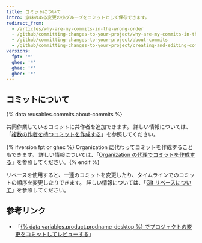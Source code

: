 ```yaml
---
title: コミットについて
intro: 意味のある変更の小グループをコミットとして保存できます。
redirect_from:
  - /articles/why-are-my-commits-in-the-wrong-order
  - /github/committing-changes-to-your-project/why-are-my-commits-in-the-wrong-order
  - /github/committing-changes-to-your-project/about-commits
  - /github/committing-changes-to-your-project/creating-and-editing-commits/about-commits
versions:
  fpt: '*'
  ghes: '*'
  ghae: '*'
  ghec: '*'
---
```


## コミットについて

{% data reusables.commits.about-commits %}

共同作業しているコミットに共作者を追加できます。 詳しい情報については、「[複数の作者を持つコミットを作成する](/pull-requests/committing-changes-to-your-project/creating-and-editing-commits/creating-a-commit-with-multiple-authors)」を参照してください。

{% ifversion fpt or ghec %}
Organization に代わってコミットを作成することもできます。 詳しい情報については、「[Organization の代理でコミットを作成する](/pull-requests/committing-changes-to-your-project/creating-and-editing-commits/creating-a-commit-on-behalf-of-an-organization)」を参照してください。{% endif %}

リベースを使用すると、一連のコミットを変更したり、タイムラインでのコミットの順序を変更したりできます。 詳しい情報については、「[Git リベースについて](/github/getting-started-with-github/about-git-rebase)」を参照してください。

## 参考リンク
- 「[{% data variables.product.prodname_desktop %} でプロジェクトの変更をコミットしてレビューする](/desktop/contributing-to-projects/committing-and-reviewing-changes-to-your-project#about-commits)」

